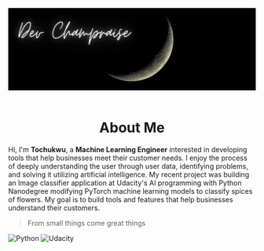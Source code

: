 <img src="assets/Champraise.png" alt="Champraise">
<br>
<br>
<h1 align='center'>About Me</h1>
Hi, I'm <b>Tochukwu</b>, a <b>Machine Learning Engineer</b> interested in developing tools that help businesses meet their customer needs. I enjoy the process of deeply understanding the user through user data, identifying problems, and solving it utilizing artificial intelligence. My recent project was building an Image classifier application at Udacity's AI programming with Python Nanodegree modifying PyTorch machine learning models to classify spices of flowers. My goal is to build tools and features that help businesses understand their customers.

>From small things come great things

![Python](https://img.shields.io/badge/python-3670A0?style=for-the-badge&logo=python&logoColor=ffdd54)  ![Udacity](https://img.shields.io/badge/Udacity-grey?style=for-the-badge&logo=udacity&logoColor=15B8E6)
